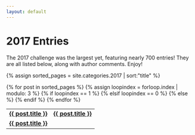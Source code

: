 ```yaml
---
layout: default
---
```


# 2017 Entries

The 2017 challenge was the largest yet, featuring nearly 700 entries! They are all listed below, along with author comments. Enjoy!

{% assign sorted_pages = site.categories.2017 | sort:"title" %}
<table>{% for post in sorted_pages %}
  {% assign loopindex = forloop.index | modulo: 3 %}
  {% if loopindex == 1 %}
    <tr><td id="entries"><strong><a href="{{ post.url }}">{{ post.title }}</a></strong></td>
  {% elsif loopindex == 0 %}
    <td id="entries"><strong><a href="{{ post.url }}">{{ post.title }}</a></strong></td></tr>
  {% else %}
    <td id="entriesBorder"><strong><a href="{{ post.url }}">{{ post.title }}</a></strong></td>
  {% endif %}
 {% endfor %}</tr></table>
